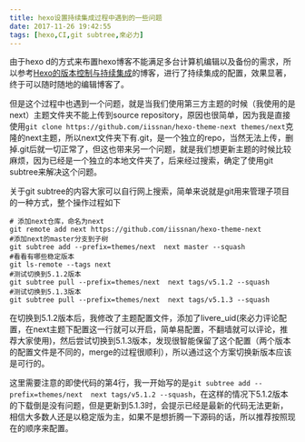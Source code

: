 ```yaml
---
title: hexo设置持续集成过程中遇到的一些问题
date: 2017-11-26 19:42:55
tags: [hexo,CI,git subtree,來必力]
---
```


由于hexo d的方式来布置hexo博客不能满足多台计算机编辑以及备份的需求，所以参考[Hexo的版本控制与持续集成](https://formulahendry.github.io/2016/12/04/hexo-ci/)的博客，进行了持续集成的配置，效果显著， 终于可以随时随地的编辑博客了。

但是这个过程中也遇到一个问题，就是当我们使用第三方主题的时候（我使用的是next）主题文件夹不能上传到source repository，原因也很简单，因为我是直接使用`git clone https://github.com/iissnan/hexo-theme-next themes/next`克隆的next主题，所以next文件夹下有.git，是一个独立的repo，当然无法上传，删掉.git后就一切正常了，但这也带来另一个问题，就是我们想更新主题的时候比较麻烦，因为已经是一个独立的本地文件夹了，后来经过搜索，确定了使用git subtree来解决这个问题。

关于git subtree的内容大家可以自行网上搜索，简单来说就是git用来管理子项目的一种方式，整个操作过程如下

```shell
# 添加next仓库，命名为next
git remote add next https://github.com/iissnan/hexo-theme-next
#添加next的master分支到子树
git subtree add --prefix=themes/next  next master --squash
#看看有哪些稳定版本
git ls-remote --tags next
#测试切换到5.1.2版本
git subtree pull --prefix=themes/next  next tags/v5.1.2 --squash
#测试切换到5.1.3版本
git subtree pull --prefix=themes/next  next tags/v5.1.3 --squash
```

在切换到5.1.2版本后，我修改了主题配置文件，添加了livere_uid(來必力评论配置，在next主题下配置这一行就可以开启，简单易配置，不翻墙就可以评论，推荐大家使用)，然后尝试切换到5.1.3版本，发现很智能保留了这个配置（两个版本的配置文件是不同的，merge的过程很顺利），所以通过这个方案切换新版本应该是可行的。

这里需要注意的即使代码的第4行，我一开始写的是`git subtree add --prefix=themes/next  next tags/v5.1.2 --squash`，在这样的情况下5.1.2版本的下载倒是没有问题，但是更新到5.1.3时，会提示已经是最新的代码无法更新，相信大多数人还是以稳定版为主，如果不是想折腾一下源码的话，所以推荐按照现在的顺序来配置。